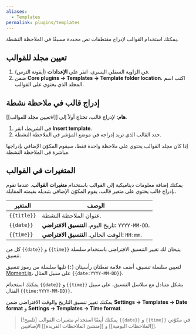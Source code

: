 ```yaml
---
aliases:
  - Templates
permalink: plugins/templates
---
```


يمكنك استخدام القوالب لإدراج مقتطفات نص محددة مسبقًا في الملاحظة النشطة.

## تعيين مجلد للقوالب

1. في الزاوية السفلى اليسرى، انقر على **الإعدادات** (أيقونة الترس).
2. ضمن **Core plugins → Templates → Template folder location**، اكتب اسم المجلد الذي يحتوي على القوالب.

## إدراج قالب في ملاحظة نشطة

**هام:** لإدراج قالب، تحتاج أولاً إلى [[#تعيين مجلد للقوالب]].

1. في الشريط، انقر **Insert template**.
2. حدد القالب الذي تريد إدراجه في موضع المؤشر في الملاحظة النشطة.

إذا كان مجلد القوالب يحتوي على ملاحظة واحدة فقط، سيقوم المكوّن الإضافي بإدراجها مباشرة في الملاحظة النشطة.

## المتغيرات في القوالب

يمكنك إضافة معلومات ديناميكية إلى القوالب باستخدام **متغيرات القوالب**. عندما تقوم بإدراج قالب يحتوي على متغير قالب، يقوم المكوّن الإضافي بتبديله بقيمته المقابلة.

| المتغير     | الوصف                                             |
| ----------- | ------------------------------------------------- |
| `{{title}}` | عنوان الملاحظة النشطة.                            |
| `{{date}}`  | تاريخ اليوم. **التنسيق الافتراضي:** `YYYY-MM-DD`. |
| `{{time}}`  | الوقت الحالي. **التنسيق الافتراضي:** `HH:mm`.     |

كل من `{{date}}` و `{{time}}` يتيحان لك تغيير التنسيق الافتراضي باستخدام سلسلة تنسيق.

لتعيين سلسلة تنسيق، أضف علامة نقطتان رأسيتان (`:`) تليها سلسلة من رموز تنسيق [Moment.js](https://momentjs.com/docs/#/displaying/format/)، على سبيل المثال `{{date:YYYY-MM-DD}}`.

يمكنك استخدام `{{date}}` و `{{time}}` بشكل متبادل مع سلاسل التنسيق، على سبيل المثال `{{time:YYYY-MM-DD}}`.

يمكنك تغيير تنسيق التاريخ والوقت الافتراضي ضمن **Settings → Templates → Date format** و **Settings → Templates → Time format**.

> [!تلميح]
> يمكنك أيضًا استخدام متغيرات القوالب `{{date}}` و `{{time}}` في مكوّني [[الملاحظات اليومية]] و [[منشئ الملاحظات الفريدة]] الإضافيين.

